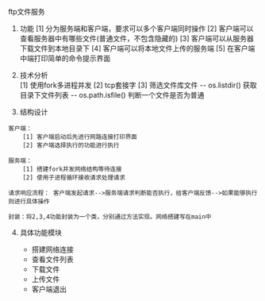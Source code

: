 ftp文件服务

   1. 功能
	    [1] 分为服务端和客户端，要求可以多个客户端同时操作
		[2] 客户端可以查看服务器中有哪些文件(普通文件，不包含隐藏的)
		[3] 客户端可以从服务器下载文件到本地目录下
		[4] 客户端可以将本地文件上传的服务端
		[5] 在客户端中端打印简单的命令提示界面
	
   2. 技术分析   
		[1] 使用fork多进程并发
		[2] tcp套接字
		[3] 筛选文件库文件
		    -- os.listdir()  获取目录下文件列表
			-- os.path.isfile() 判断一个文件是否为普通

   3. 结构设计
		 
	客户端：
	  	[1] 客户端启动后先进行网路连接打印界面
		[2] 客户端选择执行的功能进行执行

    服务端：
		[1] 搭建fork并发网络结构等待连接
		[2] 使用子进程循环接收请求处理请求

    请求响应流程： 客户端发起请求-->服务端请求判断能否执行，给客户端反馈-->如果能够执行则进行具体操作

	封装：将2,3,4功能封装为一个类，分别通过方法实现。网络搭建写在main中

   4. 具体功能模块
	  
		* 搭建网络连接
		* 查看文件列表
		* 下载文件
		* 上传文件
		* 客户端退出